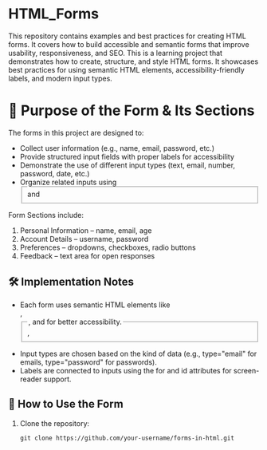 # HTML_Forms
This repository contains examples and best practices for creating  HTML forms. It covers how to build accessible and semantic forms that improve usability, responsiveness, and SEO.
This  is a learning project that demonstrates how to create, structure, and style HTML forms. It showcases best practices for using semantic HTML elements, accessibility-friendly labels, and modern input types.

# 🎯 Purpose of the Form & Its Sections
The forms in this project are designed to:

* Collect user information (e.g., name, email, password, etc.)
* Provide structured input fields with proper labels for accessibility
* Demonstrate the use of different input types (text, email, number, password, date, etc.)
* Organize related inputs using <fieldset> and <legend>

Form Sections include:

1. Personal Information – name, email, age
1. Account Details – username, password
1. Preferences – dropdowns, checkboxes, radio buttons
1. Feedback – text area for open responses

## 🛠️ Implementation Notes

* Each form uses semantic HTML elements like <form>, <fieldset>, <legend>, and <label> for better accessibility.
* Input types are chosen based on the kind of data (e.g., type="email" for emails, type="password" for passwords).
* Labels are connected to inputs using the for and id attributes for screen-reader support.

## 🚀 How to Use  the Form

1. Clone the repository:

   
   ```
   git clone https://github.com/your-username/forms-in-html.git

   ```
